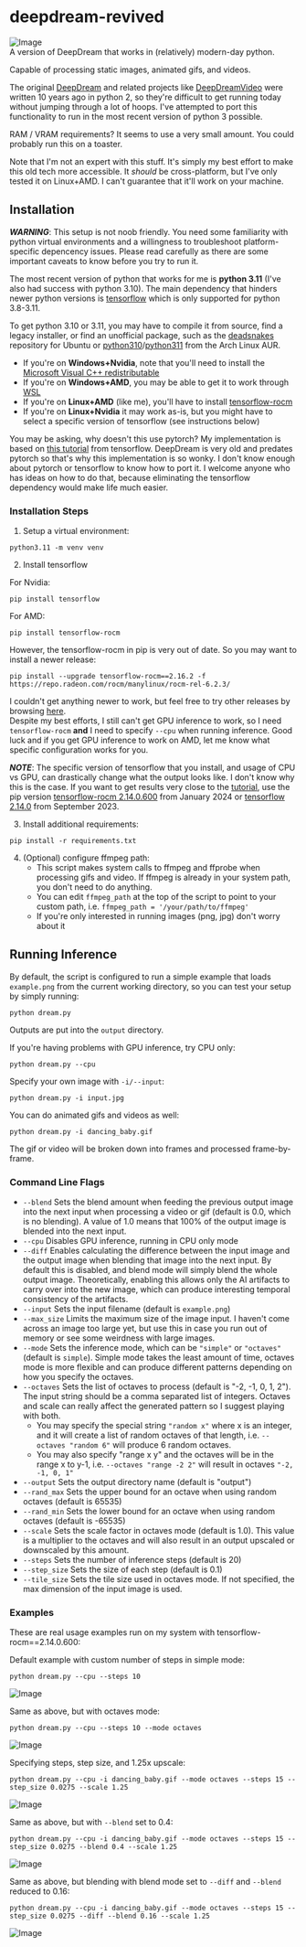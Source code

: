 # deepdream-revived
![Image](https://github.com/user-attachments/assets/5722909d-5561-470d-9378-116f3dda07d6)\
A version of DeepDream that works in (relatively) modern-day python.

Capable of processing static images, animated gifs, and videos.

The original [DeepDream](https://github.com/google/deepdream) and related projects like [DeepDreamVideo](https://github.com/graphific/DeepDreamVideo) were written 10 years ago in python 2, so they're difficult to get running today without jumping through a lot of hoops. I've attempted to port this functionality to run in the most recent version of python 3 possible.

RAM / VRAM requirements? It seems to use a very small amount. You could probably run this on a toaster.

Note that I'm not an expert with this stuff. It's simply my best effort to make this old tech more accessible. It *should* be cross-platform, but I've only tested it on Linux+AMD. I can't guarantee that it'll work on your machine.

## Installation

***WARNING***: This setup is not noob friendly. You need some familiarity with python virtual environments and a willingness to troubleshoot platform-specific depencency issues. Please  read carefully as there are some important caveats to know before you try to run it.

The most recent version of python that works for me is **python 3.11** (I've also had success with python 3.10). The main dependency that hinders newer python versions is [tensorflow](https://www.tensorflow.org/install) which is only supported for python 3.8-3.11.

To get python 3.10 or 3.11, you may have to compile it from source, find a legacy installer, or find an unofficial package, such as the [deadsnakes](https://linuxcapable.com/how-to-install-python-3-10-on-ubuntu-linux/) repository for Ubuntu or [python310](https://aur.archlinux.org/packages/python310)/[python311](https://aur.archlinux.org/packages/python311) from the Arch Linux AUR.


- If you're on **Windows+Nvidia**, note that you'll need to install the [Microsoft Visual C++ redistributable](https://learn.microsoft.com/en-us/cpp/windows/latest-supported-vc-redist?view=msvc-170)
- If you're on **Windows+AMD**, you may be able to get it to work through [WSL](https://wiki.archlinux.org/title/Install_Arch_Linux_on_WSL)
- If you're on **Linux+AMD** (like me), you'll have to install [tensorflow-rocm](https://rocm.docs.amd.com/projects/install-on-linux/en/latest/install/3rd-party/tensorflow-install.html)
- If you're on **Linux+Nvidia** it may work as-is, but you might have to select a specific version of tensorflow (see instructions below)

You may be asking, why doesn't this use pytorch? My implementation is based on [this tutorial](https://www.tensorflow.org/tutorials/generative/deepdream) from tensorflow. DeepDream is very old and predates pytorch so that's why this implementation is so wonky. I don't know enough about pytorch or tensorflow to know how to port it. I welcome anyone who has ideas on how to do that, because eliminating the tensorflow dependency would make life much easier.

### Installation Steps
1. Setup a virtual environment:
```
python3.11 -m venv venv
```
2. Install tensorflow

For Nvidia:
```
pip install tensorflow
```
For AMD:
```
pip install tensorflow-rocm
```
However, the tensorflow-rocm in pip is very out of date. So you may want to install a newer release:
```
pip install --upgrade tensorflow-rocm==2.16.2 -f https://repo.radeon.com/rocm/manylinux/rocm-rel-6.2.3/
```
I couldn't get anything newer to work, but feel free to try other releases by browsing [here](https://repo.radeon.com/rocm/manylinux/).\
Despite my best efforts, I still can't get GPU inference to work, so I need `tensorflow-rocm` **and** I need to specify `--cpu` when running inference. Good luck and if you get GPU inference to work on AMD, let me know what specific configuration works for you.

***NOTE***: The specific version of tensorflow that you install, and usage of CPU vs GPU, can drastically change what the output looks like. I don't know why this is the case. If you want to get results very close to the [tutorial](https://www.tensorflow.org/tutorials/generative/deepdream), use the pip version [tensorflow-rocm 2.14.0.600](https://pypi.org/project/tensorflow-rocm/2.14.0.600/) from January 2024 or [tensorflow 2.14.0](https://pypi.org/project/tensorflow/2.14.0/) from September 2023.

3. Install additional requirements:
```
pip install -r requirements.txt
```

4. (Optional) configure ffmpeg path:
   - This script makes system calls to ffmpeg and ffprobe when processing gifs and video. If ffmpeg is already in your system path, you don't need to do anything.
   - You can edit `ffmpeg_path` at the top of the script to point to your custom path, i.e. `ffmpeg_path = '/your/path/to/ffmpeg'`
   - If you're only interested in running images (png, jpg) don't worry about it

## Running Inference
By default, the script is configured to run a simple example that loads `example.png` from the current working directory, so you can test your setup by simply running:
```
python dream.py
```
Outputs are put into the `output` directory.

If you're having problems with GPU inference, try CPU only:
```
python dream.py --cpu
```
Specify your own image with `-i/--input`:
```
python dream.py -i input.jpg
```
You can do animated gifs and videos as well:
```
python dream.py -i dancing_baby.gif
```
The gif or video will be broken down into frames and processed frame-by-frame.

### Command Line Flags
- `--blend` Sets the blend amount when feeding the previous output image into the next input when processing a video or gif (default is 0.0, which is no blending). A value of 1.0 means that 100% of the output image is blended into the next input.
- `--cpu` Disables GPU inference, running in CPU only mode
- `--diff` Enables calculating the difference between the input image and the output image when blending that image into the next input. By default this is disabled, and blend mode will simply blend the whole output image. Theoretically, enabling this allows only the AI artifacts to carry over into the new image, which can produce interesting temporal consistency of the artifacts.
- `--input` Sets the input filename (default is `example.png`)
- `--max_size` Limits the maximum size of the image input. I haven't come across an image too large yet, but use this in case you run out of memory or see some weirdness with large images.
- `--mode` Sets the inference mode, which can be `"simple"` or `"octaves"` (default is `simple`). Simple mode takes the least amount of time, octaves mode is more flexible and can produce different patterns depending on how you specify the octaves.
- `--octaves` Sets the list of octaves to process (default is "-2, -1, 0, 1, 2"). The input string should be a comma separated list of integers. Octaves and scale can really affect the generated pattern so I suggest playing with both.
  - You may specify the special string `"random x"` where x is an integer, and it will create a list of random octaves of that length, i.e. `--octaves "random 6"` will produce 6 random octaves.
  - You may also specify "range x y" and the octaves will be in the range x to y-1, i.e. `--octaves "range -2 2"` will result in octaves `"-2, -1, 0, 1"`
- `--output` Sets the output directory name (default is "output")
- `--rand_max` Sets the upper bound for an octave when using random octaves (default is 65535)
- `--rand_min` Sets the lower bound for an octave when using random octaves (default is -65535)
- `--scale` Sets the scale factor in octaves mode (default is 1.0). This value is a multiplier to the octaves and will also result in an output upscaled or downscaled by this amount.
- `--steps` Sets the number of inference steps (default is 20) 
- `--step_size` Sets the size of each step (default is 0.1)
- `--tile_size` Sets the tile size used in octaves mode. If not specified, the max dimension of the input image is used.

### Examples
These are real usage examples run on my system with tensorflow-rocm==2.14.0.600:

Default example with custom number of steps in simple mode:
```
python dream.py --cpu --steps 10
```
![Image](https://files.catbox.moe/0addnz.png)

Same as above, but with octaves mode:
```
python dream.py --cpu --steps 10 --mode octaves
```
![Image](https://files.catbox.moe/p3pz49.png)

Specifying steps, step size, and 1.25x upscale:
```
python dream.py --cpu -i dancing_baby.gif --mode octaves --steps 15 --step_size 0.0275 --scale 1.25
```
![Image](https://files.catbox.moe/8n1ujx.gif)

Same as above, but with `--blend` set to 0.4:
```
python dream.py --cpu -i dancing_baby.gif --mode octaves --steps 15 --step_size 0.0275 --blend 0.4 --scale 1.25
```
![Image](https://files.catbox.moe/c9a6uf.gif)

Same as above, but blending with blend mode set to `--diff` and `--blend` reduced to 0.16:
```
python dream.py --cpu -i dancing_baby.gif --mode octaves --steps 15 --step_size 0.0275 --diff --blend 0.16 --scale 1.25
```
![Image](https://files.catbox.moe/gx2s3n.gif)